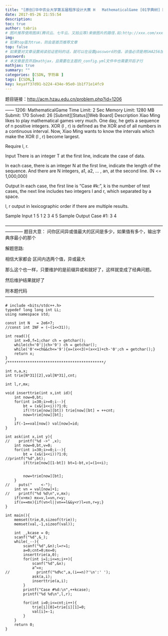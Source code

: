 ```yaml
---
title: "[原创]华中农业大学第五届程序设计大赛 H	MathematicalGame [01字典树]【字典树】"
date: 2017-05-26 21:55:54
description:
toc: true
author: tabris
# 图片推荐使用图床(腾讯云、七牛云、又拍云等)来做图片的路径.如:http://xxx.com/xxx.jpg
img:
# 如果top值为true，则会是首页推荐文章
top: false
# 如果要对文章设置阅读验证密码的话，就可以在设置password的值，该值必须是用SHA256加密后的密码，防止被他人识破
password:
# 本文章是否开启mathjax，且需要在主题的_config.yml文件中也需要开启才行
mathjax: true
summary: ""
categories: [CSDN, 字符串 ]
tags: [CSDN,]
key: keyaff37d91-b224-434e-95e0-1b1f71e14fc9
---
```


题目链接：http://acm.hzau.edu.cn/problem.php?id=1206
——————————————————————————————————————
1206: MathematicalGame
Time Limit: 2 Sec  Memory Limit: 1280 MB
Submit: 170  Solved: 26
[Submit][Status][Web Board]
Description
     Xiao Ming likes to play mathematical games very much. One day, he gets a sequence of n positive integers. XOR (l , r) is defined as the XOR and of all numbers in a continuous interval. Now, Xiao Ming wants to know the intervals which make the XOR (l , r) become largest.

   Require l, r.

Input
     There is an integer T at the first line, indicate the case of data.

   In each case, there is an integer N at the first line, indicate the length of the sequence. And there are N integers, a1, a2, … , an, at the second line. (N <= 1,000,000)

Output
    In each case, the first line is “Case #k:”, k is the number of test cases, the next line includes two integers l and r, which separated by a space.

   l, r output in lexicographic order if there are multiple results.

Sample Input
1
5
1 2 3 4 5
Sample Output
Case #1:
3 4

————————————————————————————————————————
题目大意：
问你区间异或值最大的区间是多少，如果值有多个，输出字典序最小的那个


解题思路:

相信大家都会 区间内选两个值，异或最大

那么这个也一样，只要维护的是前缀异或和就好了，这样就变成了经典问题。


然后维护结果就好了

附本题代码
——————————————————————————————————
```
# include <bits/stdc++.h>
typedef long long int LL;
using namespace std;

const int N   = 2e6+7;
//const int INF = (~(1<<31));

int read(){
    int x=0,f=1;char ch = getchar();
    while(ch<'0'||ch>'9') ch = getchar();
    while('0'<=ch&&ch<='9'){x=(x<<3)+(x<<1)+ch-'0';ch = getchar();}
    return x;
}
/*******************************************/

int n,a,x;
int trie[N*31][2],val[N*31],cnt;

int l,r,mx;

void inserttrie(int x,int id){
    int now=0,bt;
    for(int i=30;i>=0;i--){
        bt = (x&(1<<i))?1:0;
        if(!trie[now][bt]) trie[now][bt] = ++cnt;
        now=trie[now][bt];
    }
    if(-1==val[now]) val[now]=id;
}

int ask(int x,int y){
//    printf("%d ->" ,x);
    int now=0,bt,v=0;
    for(int i=30;i>=0;i--){
        bt = (x&(1<<i))?1:0;
//printf("%d",bt);
        if(trie[now][1-bt]) bt=1-bt,v|=(1<<i);


        now=trie[now][bt];
    }
//    puts("    <-");
    int vn = val[now]+1;
//    printf("%d %d\n",v,mx);
    if(v>mx) mx=v,l=vn,r=y;
    if(v==mx){if(vn<l||vn==l&&y<r)l=vn,r=y;}
}

int main(){
    memset(trie,0,sizeof(trie));
    memset(val,-1,sizeof(val));

    int _,kcase = 0;
    scanf("%d",&_);
    while(_--){
        scanf("%d",&n);l=r=1;
        a=0;cnt=0;mx=0;
        inserttrie(a,0);
        for(int i=1;i<=n;i++){
            scanf("%d",&x);
            a^=x;
//            printf("%d%c",a,(i==n)?'\n':' ');
            ask(a,i);
            inserttrie(a,i);
        }
        printf("Case #%d:\n",++kcase);
        printf("%d %d\n",l,r);

        for(int i=0;i<=cnt;i++){
            trie[i][0]=trie[i][1]=0;
            val[i]=-1;
        }
    }
    return 0;
}
```